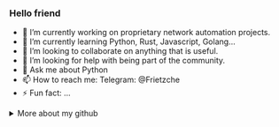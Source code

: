 ### Hello friend

- 🔭 I’m currently working on proprietary network automation projects.
- 🌱 I’m currently learning Python, Rust, Javascript, Golang...
- 👯 I’m looking to collaborate on anything that is useful.
- 🤔 I’m looking for help with being part of the community.
- 💬 Ask me about Python
- 📫 How to reach me: Telegram: @Frietzche
- ⚡ Fun fact: ...

<details>
<summary> More about my github</summary>

![Top Langs](https://github-readme-stats.vercel.app/api/top-langs/?username=thirteenpylons&layout=compact&title_color=007bff&text_color=e7e7e7&icon_color=007bff&bg_color=171c28)

<a href="">
  <img align="centre" src="https://github-readme-stats.vercel.app/api?username=thirteenpylons&count_private=true&include_all_commits=true&show_icons=true&title_color=007bff&text_color=e7e7e7&icon_color=007bff&bg_color=171c28" />
<a />

![Profile views](https://shields-io-visitor-counter.herokuapp.com/badge?page=octocat.thirteenpylons&labelColor=000000&label=Profile_Views&logo=GitHub&logoColor=white&color=007bff&style=for-the-badge)

</details>
